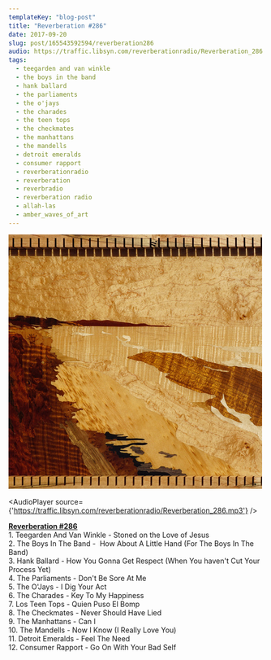 ```yaml
---
templateKey: "blog-post"
title: "Reverberation #286"
date: 2017-09-20
slug: post/165543592594/reverberation286
audio: https://traffic.libsyn.com/reverberationradio/Reverberation_286.mp3
tags:
  - teegarden and van winkle
  - the boys in the band
  - hank ballard
  - the parliaments
  - the o'jays
  - the charades
  - the teen tops
  - the checkmates
  - the manhattans
  - the mandells
  - detroit emeralds
  - consumer rapport
  - reverberationradio
  - reverberation
  - reverbradio
  - reverberation radio
  - allah-las
  - amber_waves_of_art
---
```


![Reverberation #286](../images/f5545a7f0110c5325a25472ac77875766a8b2fadf1a0df80b0ffa288d30160d8.jpg)

<AudioPlayer source={'https://traffic.libsyn.com/reverberationradio/Reverberation_286.mp3'} />

<p><a href="https://traffic.libsyn.com/reverberationradio/Reverberation_286.mp3"><b>Reverberation #286</b></a><br />1. Teegarden And Van Winkle - Stoned on the Love of Jesus<br />2. The Boys In The Band - &nbsp;How About A Little Hand (For The Boys In The Band)<br />3. Hank Ballard - How You Gonna Get Respect (When You haven't Cut Your Process Yet)<br />4. The Parliaments - Don't Be Sore At Me<br />5. The O'Jays - I Dig Your Act<br />6. The Charades - Key To My Happiness<br />7. Los Teen Tops - Quien Puso El Bomp<br />8. The Checkmates - Never Should Have Lied<br />9. The Manhattans - Can I<br />10. The Mandells - Now I Know (I Really Love You) &nbsp;<br />11. Detroit Emeralds - Feel The Need<br />12. Consumer Rapport - Go On With Your Bad Self</p>
